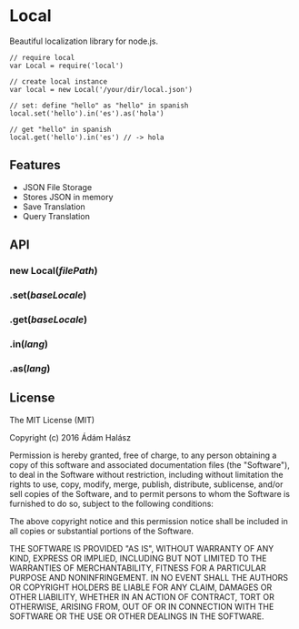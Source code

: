 # Local
Beautiful localization library for node.js. 

```
// require local
var Local = require('local')

// create local instance
var local = new Local('/your/dir/local.json')

// set: define "hello" as "hello" in spanish
local.set('hello').in('es').as('hola')

// get "hello" in spanish
local.get('hello').in('es') // -> hola
```

## Features
- JSON File Storage
- Stores JSON in memory
- Save Translation
- Query Translation

## API

### new Local(*filePath*)
### .set(*baseLocale*)
### .get(*baseLocale*)
### .in(*lang*)
### .as(*lang*)

## License
The MIT License (MIT)

Copyright (c) 2016 Ádám Halász

Permission is hereby granted, free of charge, to any person obtaining a copy
of this software and associated documentation files (the "Software"), to deal
in the Software without restriction, including without limitation the rights
to use, copy, modify, merge, publish, distribute, sublicense, and/or sell
copies of the Software, and to permit persons to whom the Software is
furnished to do so, subject to the following conditions:

The above copyright notice and this permission notice shall be included in all
copies or substantial portions of the Software.

THE SOFTWARE IS PROVIDED "AS IS", WITHOUT WARRANTY OF ANY KIND, EXPRESS OR
IMPLIED, INCLUDING BUT NOT LIMITED TO THE WARRANTIES OF MERCHANTABILITY,
FITNESS FOR A PARTICULAR PURPOSE AND NONINFRINGEMENT. IN NO EVENT SHALL THE
AUTHORS OR COPYRIGHT HOLDERS BE LIABLE FOR ANY CLAIM, DAMAGES OR OTHER
LIABILITY, WHETHER IN AN ACTION OF CONTRACT, TORT OR OTHERWISE, ARISING FROM,
OUT OF OR IN CONNECTION WITH THE SOFTWARE OR THE USE OR OTHER DEALINGS IN THE
SOFTWARE.
